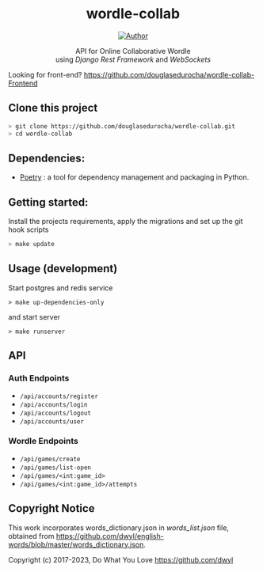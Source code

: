 <h1 align="center">wordle-collab</h1>
</p>
<p align="center">
<a href="https://github.com/douglasedurocha"><img title="Author" src="https://img.shields.io/badge/Author-douglasedurocha-blue.svg?style=for-the-badge&logo=github"></a>
</p>

<p align="center">API for Online Collaborative Wordle<br>using <em>Django Rest Framework</em> and <em>WebSockets</em></p>

Looking for front-end? https://github.com/douglasedurocha/wordle-collab-Frontend

## Clone this project

```bash
> git clone https://github.com/douglasedurocha/wordle-collab.git
> cd wordle-collab
```

## Dependencies:

+ [Poetry](https://python-poetry.org) : a tool for dependency management and packaging in Python.

## Getting started:

Install the projects requirements, apply the migrations and set up the git hook scripts
```bash
> make update
```

## Usage (development)

Start postgres and redis service

```
> make up-dependencies-only
```

and start server

```
> make runserver
```


## API

### Auth Endpoints

* `/api/accounts/register`
* `/api/accounts/login`
* `/api/accounts/logout`
* `/api/accounts/user`

### Wordle Endpoints

* `/api/games/create`
* `/api/games/list-open`
* `/api/games/<int:game_id>`
* `/api/games/<int:game_id>/attempts`

<!-- ## Features

|| Features |
| :-: | - | -->

## Copyright Notice

This work incorporates words_dictionary.json in <em>words_list.json</em> file, obtained from https://github.com/dwyl/english-words/blob/master/words_dictionary.json.

Copyright (c) 2017-2023, Do What You Love
https://github.com/dwyl



